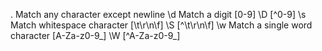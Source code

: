 .       Match any character except newline
\d      Match a digit [0-9]
\D      [^0-9]
\s      Match whitespace character [\t\r\n\f]
\S      [^\t\r\n\f]
\w      Match a single word character [A-Za-z0-9_]
\W      [^A-Za-z0-9_]